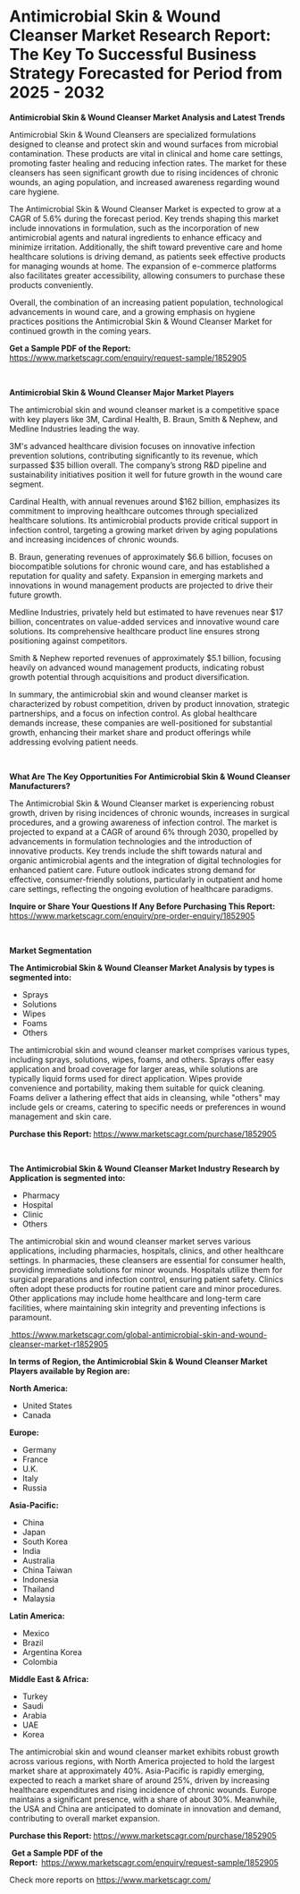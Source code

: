 <p><h1>Antimicrobial Skin & Wound Cleanser Market Research Report: The Key To Successful Business Strategy Forecasted for Period from 2025 - 2032</h1></p><p><strong>Antimicrobial Skin & Wound Cleanser Market Analysis and Latest Trends</strong></p>
<p><p>Antimicrobial Skin & Wound Cleansers are specialized formulations designed to cleanse and protect skin and wound surfaces from microbial contamination. These products are vital in clinical and home care settings, promoting faster healing and reducing infection rates. The market for these cleansers has seen significant growth due to rising incidences of chronic wounds, an aging population, and increased awareness regarding wound care hygiene.</p><p>The Antimicrobial Skin & Wound Cleanser Market is expected to grow at a CAGR of 5.6% during the forecast period. Key trends shaping this market include innovations in formulation, such as the incorporation of new antimicrobial agents and natural ingredients to enhance efficacy and minimize irritation. Additionally, the shift toward preventive care and home healthcare solutions is driving demand, as patients seek effective products for managing wounds at home. The expansion of e-commerce platforms also facilitates greater accessibility, allowing consumers to purchase these products conveniently. </p><p>Overall, the combination of an increasing patient population, technological advancements in wound care, and a growing emphasis on hygiene practices positions the Antimicrobial Skin & Wound Cleanser Market for continued growth in the coming years.</p></p>
<p><strong>Get a Sample PDF of the Report:&nbsp;</strong> <a href="https://www.marketscagr.com/enquiry/request-sample/1852905?utm_campaign=1889&utm_medium=2&utm_source=Github&utm_content=ia&utm_term=09032025&utm_id=antimicrobial-skin-wound-cleanser">https://www.marketscagr.com/enquiry/request-sample/1852905</a></p>
<p>&nbsp;</p>
<p><strong>Antimicrobial Skin & Wound Cleanser Major Market Players</strong></p>
<p><p>The antimicrobial skin and wound cleanser market is a competitive space with key players like 3M, Cardinal Health, B. Braun, Smith & Nephew, and Medline Industries leading the way. </p><p>3M's advanced healthcare division focuses on innovative infection prevention solutions, contributing significantly to its revenue, which surpassed $35 billion overall. The company’s strong R&D pipeline and sustainability initiatives position it well for future growth in the wound care segment.</p><p>Cardinal Health, with annual revenues around $162 billion, emphasizes its commitment to improving healthcare outcomes through specialized healthcare solutions. Its antimicrobial products provide critical support in infection control, targeting a growing market driven by aging populations and increasing incidences of chronic wounds.</p><p>B. Braun, generating revenues of approximately $6.6 billion, focuses on biocompatible solutions for chronic wound care, and has established a reputation for quality and safety. Expansion in emerging markets and innovations in wound management products are projected to drive their future growth.</p><p>Medline Industries, privately held but estimated to have revenues near $17 billion, concentrates on value-added services and innovative wound care solutions. Its comprehensive healthcare product line ensures strong positioning against competitors.</p><p>Smith & Nephew reported revenues of approximately $5.1 billion, focusing heavily on advanced wound management products, indicating robust growth potential through acquisitions and product diversification.</p><p>In summary, the antimicrobial skin and wound cleanser market is characterized by robust competition, driven by product innovation, strategic partnerships, and a focus on infection control. As global healthcare demands increase, these companies are well-positioned for substantial growth, enhancing their market share and product offerings while addressing evolving patient needs.</p></p>
<p>&nbsp;</p>
<p><strong>What Are The Key Opportunities For Antimicrobial Skin & Wound Cleanser Manufacturers?</strong></p>
<p><p>The Antimicrobial Skin & Wound Cleanser market is experiencing robust growth, driven by rising incidences of chronic wounds, increases in surgical procedures, and a growing awareness of infection control. The market is projected to expand at a CAGR of around 6% through 2030, propelled by advancements in formulation technologies and the introduction of innovative products. Key trends include the shift towards natural and organic antimicrobial agents and the integration of digital technologies for enhanced patient care. Future outlook indicates strong demand for effective, consumer-friendly solutions, particularly in outpatient and home care settings, reflecting the ongoing evolution of healthcare paradigms.</p></p>
<p><strong>Inquire or Share Your Questions If Any Before Purchasing This Report:</strong> <a href="https://www.marketscagr.com/enquiry/pre-order-enquiry/1852905?utm_campaign=1889&utm_medium=2&utm_source=Github&utm_content=ia&utm_term=09032025&utm_id=antimicrobial-skin-wound-cleanser">https://www.marketscagr.com/enquiry/pre-order-enquiry/1852905</a></p>
<p>&nbsp;</p>
<p><strong>Market Segmentation</strong></p>
<p><strong>The Antimicrobial Skin & Wound Cleanser Market Analysis by types is segmented into:</strong></p>
<p><ul><li>Sprays</li><li>Solutions</li><li>Wipes</li><li>Foams</li><li>Others</li></ul></p>
<p><p>The antimicrobial skin and wound cleanser market comprises various types, including sprays, solutions, wipes, foams, and others. Sprays offer easy application and broad coverage for larger areas, while solutions are typically liquid forms used for direct application. Wipes provide convenience and portability, making them suitable for quick cleaning. Foams deliver a lathering effect that aids in cleansing, while "others" may include gels or creams, catering to specific needs or preferences in wound management and skin care.</p></p>
<p><strong>Purchase this Report:&nbsp;</strong><a href="https://www.marketscagr.com/purchase/1852905?utm_campaign=1889&utm_medium=2&utm_source=Github&utm_content=ia&utm_term=09032025&utm_id=antimicrobial-skin-wound-cleanser">https://www.marketscagr.com/purchase/1852905</a></p>
<p>&nbsp;</p>
<p><strong>The Antimicrobial Skin & Wound Cleanser Market Industry Research by Application is segmented into:</strong></p>
<p><ul><li>Pharmacy</li><li>Hospital</li><li>Clinic</li><li>Others</li></ul></p>
<p><p>The antimicrobial skin and wound cleanser market serves various applications, including pharmacies, hospitals, clinics, and other healthcare settings. In pharmacies, these cleansers are essential for consumer health, providing immediate solutions for minor wounds. Hospitals utilize them for surgical preparations and infection control, ensuring patient safety. Clinics often adopt these products for routine patient care and minor procedures. Other applications may include home healthcare and long-term care facilities, where maintaining skin integrity and preventing infections is paramount.</p></p>
<p><a href="https://www.marketscagr.com/global-antimicrobial-skin-and-wound-cleanser-market-r1852905?utm_campaign=1889&utm_medium=2&utm_source=Github&utm_content=ia&utm_term=09032025&utm_id=antimicrobial-skin-wound-cleanser">&nbsp;https://www.marketscagr.com/global-antimicrobial-skin-and-wound-cleanser-market-r1852905</a></p>
<p><strong>In terms of Region, the Antimicrobial Skin & Wound Cleanser Market Players available by Region are:</strong></p>
<p>
    <p> <strong> North America: </strong>
        <ul>
            <li>United States</li>
            <li>Canada</li>
        </ul>
        </p> 
    <p> <strong> Europe: </strong>
        <ul>
            <li>Germany</li>
            <li>France</li>
            <li>U.K.</li>
            <li>Italy</li>
            <li>Russia</li>
        </ul>
        </p> 
    <p> <strong> Asia-Pacific: </strong>
        <ul>
            <li>China</li>
            <li>Japan</li>
            <li>South Korea</li>
            <li>India</li>
            <li>Australia</li>
            <li>China Taiwan</li>
            <li>Indonesia</li>
            <li>Thailand</li>
            <li>Malaysia</li>
        </ul>
        </p> 
    <p> <strong> Latin America: </strong>
        <ul>
            <li>Mexico</li>
            <li>Brazil</li>
            <li>Argentina Korea</li>
            <li>Colombia</li>
        </ul>
        </p> 
    <p> <strong> Middle East & Africa: </strong>
        <ul>
            <li>Turkey</li>
            <li>Saudi</li>
            <li>Arabia</li>
            <li>UAE</li>
            <li>Korea</li>
        </ul>
    </p>
    </p>
<p><p>The antimicrobial skin and wound cleanser market exhibits robust growth across various regions, with North America projected to hold the largest market share at approximately 40%. Asia-Pacific is rapidly emerging, expected to reach a market share of around 25%, driven by increasing healthcare expenditures and rising incidence of chronic wounds. Europe maintains a significant presence, with a share of about 30%. Meanwhile, the USA and China are anticipated to dominate in innovation and demand, contributing to overall market expansion.</p></p>
<p><strong>Purchase this Report: </strong><a href="https://www.marketscagr.com/purchase/1852905?utm_campaign=1889&utm_medium=2&utm_source=Github&utm_content=ia&utm_term=09032025&utm_id=antimicrobial-skin-wound-cleanser">https://www.marketscagr.com/purchase/1852905</a></p>
<p>&nbsp;<strong>Get a Sample PDF of the Report:&nbsp;&nbsp;</strong><a href="https://www.marketscagr.com/enquiry/request-sample/1852905?utm_campaign=1889&utm_medium=2&utm_source=Github&utm_content=ia&utm_term=09032025&utm_id=antimicrobial-skin-wound-cleanser">https://www.marketscagr.com/enquiry/request-sample/1852905</a></p>
<p><strong></strong></p>
<p>Check more reports on <a href="https://www.marketscagr.com/?utm_campaign=1889&utm_medium=2&utm_source=Github&utm_content=ia&utm_term=09032025&utm_id=antimicrobial-skin-wound-cleanser">https://www.marketscagr.com/</a></p>